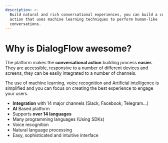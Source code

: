 ```yaml
---
description: >-
  Build natural and rich conversational experiences, you can build a conversational
  action that uses machine learning techniques to perform human-like
  conversations.
---
```


# Why is DialogFlow awesome?

The platform makes the **conversational action** building process **easier.** They are accessible, responsive to a number of different devices and screens, they can be easily integrated to a number of channels.

The use of machine learning, voice recognition and Artificial intelligence is simplified and you can focus on creating the best experience to engage your users.

* **Integration** with 14 major channels \(Slack, Facebook, Telegram…\)
* **AI** Based platform
* Supports **over 14 languages**
* Many programming languages \(Using SDKs\)
* Voice recognition
* Natural language processing
* Easy, sophisticated and intuitive interface

